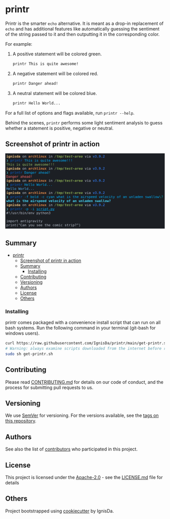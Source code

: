# printr

Printr is the smarter `echo` alternative. It is meant as a drop-in replacement of `echo`
and has additional features like automatically guessing the sentiment of the string passed
to it and then outputting it in the corresponding color.

For example:

1. A positive statement will be colored green.

   ```bash
   printr This is quite awesome!
   ```

2. A negative statement will be colored red.

   ```bash
   printr Danger ahead!
   ```

3. A neutral statement will be colored blue.

   ```bash
   printr Hello World...
   ```

For a full list of options and flags available, run `printr --help`.

Behind the scenes, `printr` performs some light sentiment analysis to guess whether a
statement is positive, negative or neutral.

## Screenshot of printr in action

![printr-image](./assets/screenshot.png)

## Summary

- [printr](#printr)
  - [Screenshot of printr in action](#screenshot-of-printr-in-action)
  - [Summary](#summary)
    - [Installing](#installing)
  - [Contributing](#contributing)
  - [Versioning](#versioning)
  - [Authors](#authors)
  - [License](#license)
  - [Others](#others)

### Installing

printr comes packaged with a convenience install script that can run on all bash systems.
Run the following command in your terminal (git-bash for windows users).

```bash
curl https://raw.githubusercontent.com/IgnisDa/printr/main/get-printr.sh -o get-printr.sh
# Warning: always examine scripts downloaded from the internet before running them locally.
sudo sh get-printr.sh
```

## Contributing

Please read [CONTRIBUTING.md](CONTRIBUTING.md) for details on our code
of conduct, and the process for submitting pull requests to us.

## Versioning

We use [SemVer](http://semver.org/) for versioning. For the versions
available, see the [tags on this
repository](https://github.com/PurpleBooth/a-good-readme-template/tags).

## Authors

See also the list of [contributors](contributors.md) who participated in this project.

## License

This project is licensed under the
[Apache-2.0](https://www.apache.org/licenses/LICENSE-2.0) - see the
[LICENSE.md](LICENSE.md) file for details

## Others

Project bootstrapped using [cookiecutter](https://github.com/IgnisDa/project-cookiecutter)
by IgnisDa.
